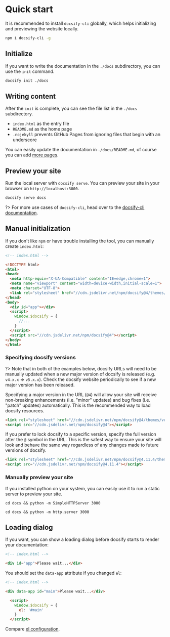 # Quick start

It is recommended to install `docsify-cli` globally, which helps initializing and previewing the website locally.

```bash
npm i docsify-cli -g
```

## Initialize

If you want to write the documentation in the `./docs` subdirectory, you can use the `init` command.

```bash
docsify init ./docs
```

## Writing content

After the `init` is complete, you can see the file list in the `./docs` subdirectory.

* `index.html` as the entry file
* `README.md` as the home page
* `.nojekyll` prevents GitHub Pages from ignoring files that begin with an underscore

You can easily update the documentation in `./docs/README.md`, of course you can add [more pages](more-pages.md).

## Preview your site

Run the local server with `docsify serve`. You can preview your site in your browser on `http://localhost:3000`.

```bash
docsify serve docs
```

?> For more use cases of `docsify-cli`, head over to the [docsify-cli documentation](https://github.com/docsifyjs/docsify-cli).

## Manual initialization

If you don't like `npm` or have trouble installing the tool, you can manually create `index.html`:

```html
<!-- index.html -->

<!DOCTYPE html>
<html>
<head>
  <meta http-equiv="X-UA-Compatible" content="IE=edge,chrome=1">
  <meta name="viewport" content="width=device-width,initial-scale=1">
  <meta charset="UTF-8">
  <link rel="stylesheet" href="//cdn.jsdelivr.net/npm/docsify@4/themes/vue.css" />
</head>
<body>
  <div id="app"></div>
  <script>
    window.$docsify = {
      //...
    }
  </script>
  <script src="//cdn.jsdelivr.net/npm/docsify@4"></script>
</body>
</html>
```

### Specifying docsify versions

?> Note that in both of the examples below, docsify URLs will need to be manually updated when a new major version of docsify is released (e.g. `v4.x.x` => `v5.x.x`). Check the docsify website periodically to see if a new major version has been released.

Specifying a major version in the URL (`@4`) will allow your site will receive non-breaking enhancements (i.e. "minor" updates) and bug fixes (i.e. "patch" updates) automatically. This is the recommended way to load docsify resources.

```html
<link rel="stylesheet" href="//cdn.jsdelivr.net/npm/docsify@4/themes/vue.css" />
<script src="//cdn.jsdelivr.net/npm/docsify@4"></script>
```

If you prefer to lock docsify to a specific version, specify the full version after the `@` symbol in the URL. This is the safest way to ensure your site will look and behave the same way regardless of any changes made to future versions of docsify.

```html
<link rel="stylesheet" href="//cdn.jsdelivr.net/npm/docsify@4.11.4/themes/vue.css">
<script src="//cdn.jsdelivr.net/npm/docsify@4.11.4"></script>
```

### Manually preview your site

If you installed python on your system, you can easily use it to run a static server to preview your site.

```python2
cd docs && python -m SimpleHTTPServer 3000
```
```python3
cd docs && python -m http.server 3000
```

## Loading dialog

If you want, you can show a loading dialog before docsify starts to render your documentation:

```html
<!-- index.html -->

<div id="app">Please wait...</div>
```

You should set the `data-app` attribute if you changed `el`:

```html
<!-- index.html -->

<div data-app id="main">Please wait...</div>

  <script>
    window.$docsify = {
      el: '#main'
    }
  </script>
```

Compare [el configuration](configuration.md#el).
